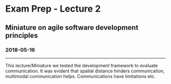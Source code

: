 # Exam Prep - Lecture 2
## Miniature on agile software development principles 
### 2018-05-16
---
This lecture/Miniature we tested the development framework to evaluate communication. It was evident that spatial distance hinders communication, multimodal communication helps. Communications have limitations etc. 